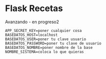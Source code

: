 # Flask Recetas

Avanzando - en progreso2

```
APP_SECRET_KEY=poner cualquier cosa
BASEDATOS_HOST=localhost
BASEDATOS_USER=poner tu clave usuario
BASEDATOS_PASSWORD=poner tu clave de usuario
BASEDATOS_NOMBRE=poner nombre de la base
NOMBRE_SISTEMA=coloca lo que quieras
```